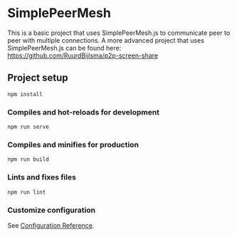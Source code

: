 # SimplePeerMesh
This is a basic project that uses SimplePeerMesh.js to communicate peer to peer with multiple connections. A more advanced project that uses SimplePeerMesh.js can be found here: https://github.com/RuurdBijlsma/p2p-screen-share

## Project setup
```
npm install
```

### Compiles and hot-reloads for development
```
npm run serve
```

### Compiles and minifies for production
```
npm run build
```

### Lints and fixes files
```
npm run lint
```

### Customize configuration
See [Configuration Reference](https://cli.vuejs.org/config/).
